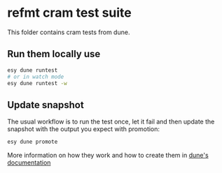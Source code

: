 # refmt cram test suite

This folder contains cram tests from dune.

## Run them locally use

```bash
esy dune runtest
# or in watch mode
esy dune runtest -w
```

## Update snapshot

The usual workflow is to run the test once, let it fail and then update the snapshot with the output you expect with promotion:

```bash
esy dune promote
```

More information on how they work and how to create them in [dune's documentation](https://dune.readthedocs.io/en/stable/tests.html#cram-tests)
